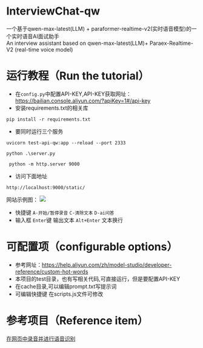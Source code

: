 # InterviewChat-qw
一个基于qwen-max-latest(LLM) + paraformer-realtime-v2(实时语音模型)的一个实时语音AI面试助手<br>
An interview assistant based on qwen-max-latest(LLM)+ Paraex-Realtime-V2 (real-time voice model)

# 运行教程（Run the tutorial）
- 在`config.py`中配置API-KEY,API-KEY获取网址：https://bailian.console.aliyun.com/?apiKey=1#/api-key
- 安装requirements.txt的相关库
 ``` 
pip install -r requirements.txt
```
  
- 要同时运行三个服务
```
uvicorn test-api-qw:app --reload --port 2333
```
```
python .\server.py 
```
```
 python -m http.server 9000 
```
- 访问下面地址
```
http://localhost:9000/static/
```
网站示例图：
![](https://gitee.com/gracke/img/raw/master/SelfImg/202502190127160.png)
- 快捷键 `A-开始/暂停录音` `C-清除文本` `D-ai问答`
- 输入框 `Enter`键 输出文本 `Alt+Enter` 文本换行

# 可配置项（configurable options）
- 参考网址：https://help.aliyun.com/zh/model-studio/developer-reference/custom-hot-words
- 本项目的test目录，也有写相关代码,可直接运行，但是要配置API-KEY
- 在cache目录,可以编辑prompt.txt写提示词
- 可编辑快捷键 在scripts.js文件可修改

# 参考项目（Reference item）
[在网页中录音并进行语音识别](https://github.com/aliyun/alibabacloud-bailian-speech-demo/tree/master/samples/gallery/input-text-out-audio-html-ai-assistant)

